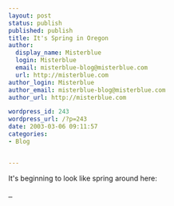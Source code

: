 ```yaml
---
layout: post
status: publish
published: publish
title: It's Spring in Oregon
author:
  display_name: Misterblue
  login: Misterblue
  email: misterblue-blog@misterblue.com
  url: http://misterblue.com
author_login: Misterblue
author_email: misterblue-blog@misterblue.com
author_url: http://misterblue.com

wordpress_id: 243
wordpress_url: /?p=243
date: 2003-03-06 09:11:57
categories:
- Blog


---
```

<p>
It's beginning to look like spring around here:
</p>
<div style="align: center">
<a href="http://pics.misterblue.com/onepic/s----x-640-y-0-d--20030220-EarlySpring/--n/IMG_7471.htm" target="picOne">
<img src="http://pics.misterblue.com//20030220-EarlySpring//80/0/IMG_7471.jpg"
   alt=""  />
</a>
<a href="http://pics.misterblue.com/onepic/s----x-640-y-0-d--20030220-EarlySpring/--n/IMG_7477.htm" target="picOne">
<img src="http://pics.misterblue.com//20030220-EarlySpring//80/0/IMG_7477.jpg"
   alt=""  />
</a>
<a href="http://pics.misterblue.com/onepic/s----x-640-y-0-d--20030220-EarlySpring/--n/IMG_7469.htm" target="picOne">
<img src="http://pics.misterblue.com//20030220-EarlySpring//80/0/IMG_7469.jpg"
   alt=""  />
</a>
</div>
